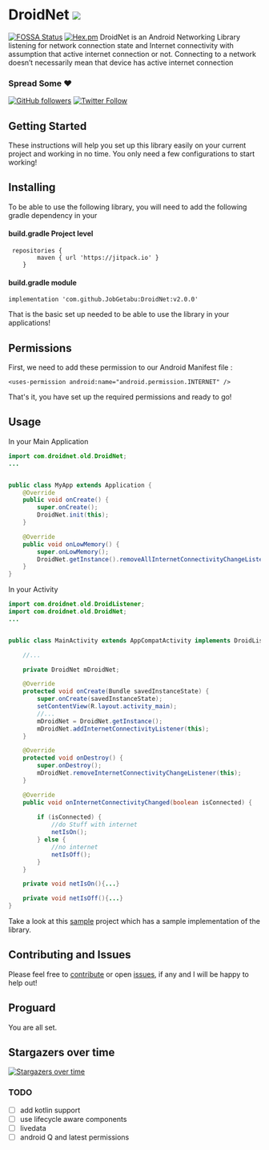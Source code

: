 # DroidNet [![](https://jitpack.io/v/JobGetabu/DroidNet.svg)](https://jitpack.io/#JobGetabu/DroidNet)
  [![FOSSA Status](https://app.fossa.io/api/projects/git%2Bgithub.com%2FJobGetabu%2FDroidNet.svg?type=shield)](https://app.fossa.io/projects/git%2Bgithub.com%2FJobGetabu%2FDroidNet?ref=badge_shield)  [![Hex.pm](https://img.shields.io/hexpm/l/plug.svg)](LICENSE.md)
DroidNet is an Android Networking Library listening for network connection state and Internet connectivity with assumption that active internet connection or not. Connecting to a network doesn’t necessarily mean that device has active internet connection 

### Spread Some :heart:
[![GitHub followers](https://img.shields.io/github/followers/JobGetabu.svg?style=social&label=Follow)](https://github.com/JobGetabu)  [![Twitter Follow](https://img.shields.io/twitter/follow/job_getabu.svg?style=social)](https://twitter.com/job_getabu)

## Getting Started

These instructions will help you set up this library easily on your current project and working in no time. You only need a few configurations to start working!

## Installing

To be able to use the following library, you will need to add the following gradle dependency in your
#### build.gradle Project level

```
 repositories {
        maven { url 'https://jitpack.io' }
    }
```

#### build.gradle  module

```
implementation 'com.github.JobGetabu:DroidNet:v2.0.0'
```
That is the basic set up needed to be able to use the library in your applications!

## Permissions

First, we need to add these permission to our Android Manifest file :

```
<uses-permission android:name="android.permission.INTERNET" />
```

That's it, you have set up the required permissions and ready to go!

## Usage

In your Main Application

```java
import com.droidnet.old.DroidNet;
...


public class MyApp extends Application {
    @Override
    public void onCreate() {
        super.onCreate();
        DroidNet.init(this);
    }

    @Override
    public void onLowMemory() {
        super.onLowMemory();
        DroidNet.getInstance().removeAllInternetConnectivityChangeListeners();
    }
}
```

In your Activity

```java
import com.droidnet.old.DroidListener;
import com.droidnet.old.DroidNet;
...


public class MainActivity extends AppCompatActivity implements DroidListener {

    //...

    private DroidNet mDroidNet;

    @Override
    protected void onCreate(Bundle savedInstanceState) {
        super.onCreate(savedInstanceState);
        setContentView(R.layout.activity_main);
        //...
        mDroidNet = DroidNet.getInstance();
        mDroidNet.addInternetConnectivityListener(this);
    }

    @Override
    protected void onDestroy() {
        super.onDestroy();
        mDroidNet.removeInternetConnectivityChangeListener(this);
    }

    @Override
    public void onInternetConnectivityChanged(boolean isConnected) {
      
        if (isConnected) {
            //do Stuff with internet
            netIsOn();
        } else {
            //no internet
            netIsOff();
        }
    }

    private void netIsOn(){...}

    private void netIsOff(){...}
}
```


Take a look at this [sample](https://github.com/JobGetabu/DroidNet/tree/master/app) project which has a sample implementation of the library.

## Contributing and Issues

Please feel free to [contribute](https://github.com/JobGetabu/DroidNet/settings/collaboration) or open [issues](https://github.com/JobGetabu/DroidNet/issues), if any and I will be happy to help out!

## Proguard

You are all set.

## Stargazers over time

[![Stargazers over time](https://starchart.cc/JobGetabu/DroidNet.svg)](https://starchart.cc/JobGetabu/DroidNet)


### TODO
- [ ] add kotlin support
- [ ] use lifecycle aware components
- [ ] livedata
- [ ] android Q and latest permissions
